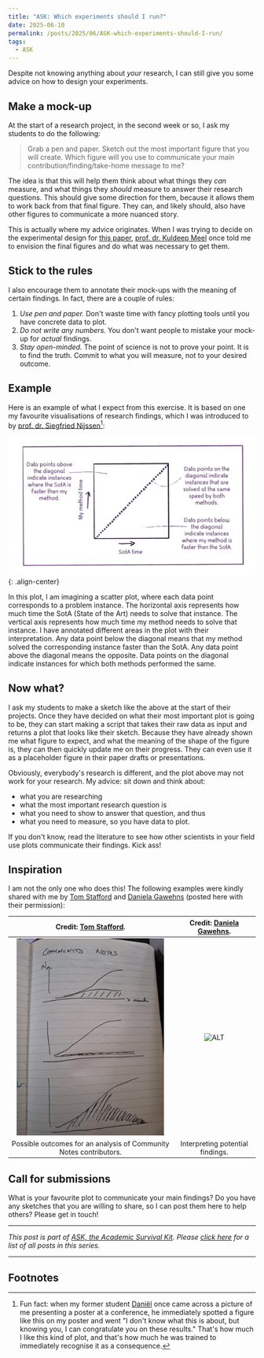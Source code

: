 ```yaml
---
title: "ASK: Which experiments should I run?"
date: 2025-06-10
permalink: /posts/2025/06/ASK-which-experiments-should-I-run/
tags:
  - ASK
---
```


Despite not knowing anything about *your* research, I can still give you some advice on how to design your experiments.

## Make a mock-up

At the start of a research project, in the second week or so, I ask my students to do the following:

> Grab a pen and paper. Sketch out the most important figure that you will create. Which figure will you use to communicate your main contribution/finding/take-home message to me?

The idea is that this will help them think about what things they *can* measure, and what things they *should* measure to answer their research questions. This should give some direction for them, because it allows them to work back from that final figure. They can, and likely should, also have other figures to communicate a more nuanced story. 

This is actually where my advice originates. When I was trying to decide on the experimental design for [this paper](https://latower.github.io/publication/2023-01-01-Solving-the-Identifying-Code-Set-Problem-with-Grouped-Independent-Support), [prof. dr. Kuldeep Meel](https://scs.gatech.edu/people/kuldeep-s-meel) once told me to envision the final figures and do what was necessary to get them.

## Stick to the rules

I also encourage them to annotate their mock-ups with the meaning of certain findings. In fact, there are a couple of rules:
1. *Use pen and paper.* Don't waste time with fancy plotting tools until you have concrete data to plot.
2. *Do not write any numbers.* You don't want people to mistake your mock-up for *actual* findings.
3. *Stay open-minded.* The point of science is not to prove your point. It is to find the truth. Commit to what you will measure, not to your desired outcome.

## Example

Here is an example of what I expect from this exercise. It is based on one my favourite visualisations of research findings, which I was introduced to by [prof. dr. Siegfried Nijssen](https://webperso.info.ucl.ac.be/~snijssen/)[^daniel]:

![A square plot with a dashed diagonal running from the bottom left corner to the top right corner. Rest of image description in text below.](/images/2025/2025-06-25_plot-sketch.png){: .align-center}

In this plot, I am imagining a scatter plot, where each data point corresponds to a problem instance. The horizontal axis represents how much time the SotA (State of the Art) needs to solve that instance. The vertical axis represents how much time my method needs to solve that instance. I have annotated different areas in the plot with their interpretation. Any data point below the diagonal means that my method solved the corresponding instance faster than the SotA. Any data point above the diagonal means the opposite. Data points on the diagonal indicate instances for which both methods performed the same.

## Now what?

I ask my students to make a sketch like the above at the start of their projects. Once they have decided on what their most important plot is going to be, they can start making a script that takes their raw data as input and returns a plot that looks like their sketch. Because they have already shown me what figure to expect, and what the meaning of the shape of the figure is, they can then quickly update me on their progress. They can even use it as a placeholder figure in their paper drafts or presentations.

Obviously, everybody's research is different, and the plot above may not work for your research. My advice: sit down and think about:
- what you are researching
- what the most important research question is
- what you need to show to answer that question, and thus 
- what you need to measure, so you have data to plot.

If you don't know, read the literature to see how other scientists in your field use plots communicate their findings. Kick ass!

## Inspiration

I am not the only one who does this! The following examples were kindly shared with me by [Tom Stafford](https://tomstafford.github.io/) and [Daniela Gawehns](https://www.linkedin.com/in/danielagawehns/) (posted here with their permission):

Credit: [Tom Stafford](https://tomstafford.github.io/). | Credit: [Daniela Gawehns](https://www.linkedin.com/in/danielagawehns/).
:--------------------------------------------------------:|:-----------------------------------------:
<img src="/images/2025/2025-06-12_sketch.jpg" alt="ALT" width="300"/> | <img src="/images/2025/2025-06-13_sketch.jpg" alt="ALT" width="300"/>
Possible outcomes for an analysis of Community Notes contributors. | Interpreting potential findings.




## Call for submissions

What is your favourite plot to communicate your main findings? Do you have any sketches that you are willing to share, so I can post them here to help others? Please get in touch!


---

*This post is part of [ASK, the Academic Survival Kit](/posts/2025/06/introducing-ask/). Please [click here](/ask/) for a list of all posts in this series.*

---

## Footnotes
[^daniel]: Fun fact: when my former student [Daniël](https://latower.github.io/posts/2020/03/daniels-graduation/) once came across a picture of me presenting a poster at a conference, he immediately spotted a figure like this on my poster and went "I don't know what this is about, but knowing you, I can congratulate you on these results." That's how much I like this kind of plot, and that's how much he was trained to immediately recognise it as a consequence.

